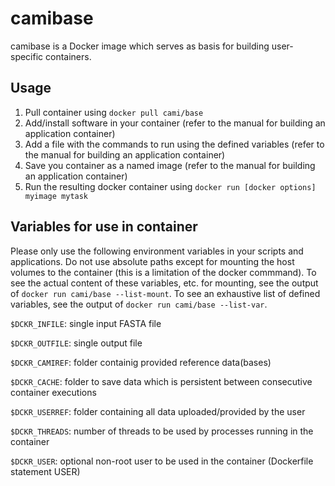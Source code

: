 camibase
==========

camibase is a Docker image which serves as basis for building user-specific containers.

Usage
-----
1. Pull container using ```docker pull cami/base```
2. Add/install software in your container (refer to the manual for building an application container)
3. Add a file with the commands to run using the defined variables (refer to the manual for building an application container)
4. Save you container as a named image (refer to the manual for building an application container)
4. Run the resulting docker container using ```docker run [docker options] myimage mytask```

Variables for use in container
-----

Please only use the following environment variables in your scripts and applications. Do not use absolute paths except for mounting the host volumes to the container (this is a limitation of the docker commmand). To see the actual content of these variables, etc. for mounting, see the output of ```docker run cami/base --list-mount```. To see an exhaustive list of defined variables, see the output of ```docker run cami/base --list-var```.

```$DCKR_INFILE```: single input FASTA file

```$DCKR_OUTFILE```: single output file

```$DCKR_CAMIREF```: folder containig provided reference data(bases)

```$DCKR_CACHE```: folder to save data which is persistent between consecutive container executions

```$DCKR_USERREF```: folder containing all data uploaded/provided by the user

```$DCKR_THREADS```: number of threads to be used by processes running in the container

```$DCKR_USER```: optional non-root user to be used in the container (Dockerfile statement USER) 

